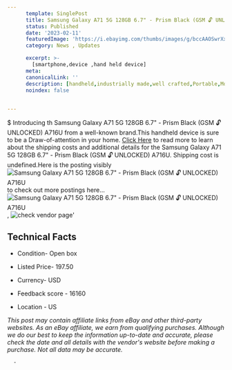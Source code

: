 ```yaml
---
      template: SinglePost
      title: Samsung Galaxy A71 5G 128GB 6.7" - Prism Black (GSM 🔓 UNLOCKED) A716U
      status: Published
      date: '2023-02-11'
      featuredImage: 'https://i.ebayimg.com/thumbs/images/g/bccAAOSwrXxi6s51/s-l225.jpg'
      category: News , Updates

      excerpt: >-
        [smartphone,device ,hand held device]
      meta:
      canonicalLink: ''
      description: [handheld,industrially made,well crafted,Portable,Mobile,Compact,Convenient,Lightweight,Maneuverable,Man-portable,Miniature,Carriable,Hand-held,Light,Holdable,Transportable,Mobile device,Pocket-sized,On-the-go,Wireless,Cordless,Compact size,Convenient size, smartphone,device ,hand held device]
      noindex: false
      

---
```

$
      Introducing th Samsung Galaxy A71 5G 128GB 6.7" - Prism Black (GSM 🔓 UNLOCKED) A716U from a well-known brand.This handheld device  is sure to be a Draw-of-attention in your home. [Click Here](https://www.ebay.com/itm/255793451737?hash=item3b8e7a52d9%3Ag%3AbccAAOSwrXxi6s51&mkevt=1&mkcid=1&mkrid=711-53200-19255-0&campid=%253CePNCampaignId%253E&customid=%253CreferenceId%253E&toolid=10049) to read more to learn about the shipping costs and additional details for the Samsung Galaxy A71 5G 128GB 6.7" - Prism Black (GSM 🔓 UNLOCKED) A716U. Shipping cost is undefined.Here is the posting visibly ![Samsung Galaxy A71 5G 128GB 6.7" - Prism Black (GSM 🔓 UNLOCKED) A716U](https://i.ebayimg.com/thumbs/images/g/bccAAOSwrXxi6s51/s-l225.jpg) to check out more postings here... ![Samsung Galaxy A71 5G 128GB 6.7" - Prism Black (GSM 🔓 UNLOCKED) A716U](https://i.ebayimg.com/images/g/bccAAOSwrXxi6s51/s-l960.jpg), ![check vendor page](https://origin-galleryplus.ebayimg.com/ws/web/255793451737_2_0_1/225x225.jpg,https://origin-galleryplus.ebayimg.com/ws/web/255793451737_3_0_1/225x225.jpg,https://origin-galleryplus.ebayimg.com/ws/web/255793451737_4_0_1/225x225.jpg,https://origin-galleryplus.ebayimg.com/ws/web/255793451737_5_0_1/225x225.jpg)'

      

 ## Technical Facts 



     
      

 - Condition- Open box 


      

 - Listed Price- 197.50 


      

 - Currency- USD 


      

 - Feedback score - 16160 


      

 - Location - US 


      
      

 *_This post may contain affiliate links from eBay and other third-party websites. As an eBay affiliate, we earn from qualifying purchases. Although we do our best to keep the information up-to-date and accurate, please check the date and all details with the vendor's website before making a purchase. Not all data may be accurate._*




      -
